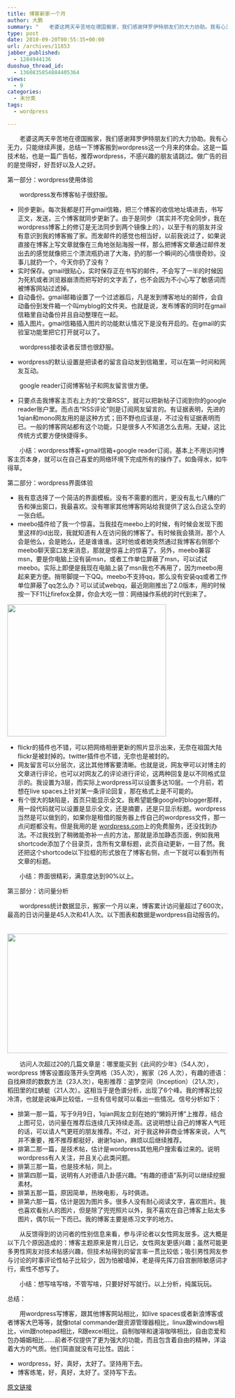 ```yaml
---
title: 博客新家一个月
author: 大鹏
summary: "　　老婆这两天辛苦地在德国搬家，我们感谢拜罗伊特朋友们的大力协助。我有心无力，只能继续声援，总结一下博客搬到wordpress这一个月来的体会。这是一篇技术帖，也是一篇广告帖，推荐wordpress，不感兴趣的朋友请跳过。做广告的目的是觉得好，好吾好以及人之好。"
type: post
date: 2010-09-20T00:55:35+00:00
url: /archives/11853
jabber_published:
  - 1284944136
duoshuo_thread_id:
  - 1360835854884405364
views:
  - 9
categories:
  - 未分类
tags:
  - wordpress

---
```

　　老婆这两天辛苦地在德国搬家，我们感谢拜罗伊特朋友们的大力协助。我有心无力，只能继续声援，总结一下博客搬到wordpress这一个月来的体会。这是一篇技术帖，也是一篇广告帖，推荐wordpress，不感兴趣的朋友请跳过。做广告的目的是觉得好，好吾好以及人之好。

第一部分：wordpress使用体验
  
　　wordpress发布博客帖子很舒服。

  * 同步更新。每次我都是打开gmail信箱，把三个博客的收信地址填进去，书写正文，发送，三个博客就同步更新了。由于是同步（其实并不完全同步，我在wordpress博客上的修订是无法同步到两个镜像上的），以至于有的朋友并没有意识到我的博客搬了家。而发邮件的感觉也相当好，以前我说过了，如果说直接在博客上写文章就像在三角地张贴海报一样，那么把博客文章通过邮件发出去的感觉就像把三个漂流瓶扔进了大海，扔的那一个瞬间的心情很奇妙。没事儿就扔一个，今天你扔了没有？
  * 实时保存。gmail很贴心，实时保存正在书写的邮件，不会写了一半的时候因为死机或者浏览器崩溃而把写好的文字丢了，也不会因为不小心写了敏感词而被博客网站过滤掉。
  * 自动备份。gmail邮箱设置了一个过滤器后，凡是发到博客地址的邮件，会自动备份到发件箱一个叫myblog的文件夹。也就是说，发布博客的同时在gmail信箱里自动备份并且自动整理在一起。
  * 插入图片。gmail信箱插入图片的功能默认情况下是没有开启的。在gmail的实验室功能里把它打开就可以了。

　　wordpress接收读者反馈也很舒服。

  * wordpress的默认设置是把读者的留言自动发到信箱里，可以在第一时间和网友互动。

　　google reader订阅博客帖子和网友留言很方便。

  * 只要点击我博客主页右上方的“文章RSS”，就可以把新帖子订阅到你的google reader账户里。而点击“RSS评论”则是订阅网友留言的。有证据表明，先进的1qian和mono网友用的是这种方式；田不野也应该是，不过没有证据表明而已。一般的博客网站都有这个功能，只是很多人不知道怎么去用。无疑，这比传统方式要方便快捷得多。

　　小结：wordpress博客+gmail信箱+google reader订阅，基本上不用访问博客主页本身，就可以在自己喜爱的网络环境下完成所有的操作了。如鱼得水，如牛得草。

第二部分：wordpress界面体验

  * 我有意选择了一个简洁的界面模板。没有不需要的图片，更没有乱七八糟的广告和弹出窗口，我最喜欢。没有哪家其他博客网站给我提供了这么白这么空的一张白纸。
  * meebo插件给了我一个惊喜。当我挂在meebo上的时候，有时候会发现下图里这样的id出现，我就知道有人在访问我的博客了。有时候我会猜测，那个人会是他么，会是她么，还是谁谁谁。这时他或者她突然通过我博客右侧那个meebo聊天窗口发来消息，那就是惊喜上的惊喜了。另外，meebo兼容msn，要是你电脑上没有装msn，或者工作单位屏蔽了msn，可以试试meebo。实际上即便是我现在电脑上装了msn我也不再用了，因为meebo用起来更方便。捎带脚提一下QQ。meebo不支持qq，那么没有安装qq或者工作单位屏蔽了qq怎么办？可以试试webqq，最近刚刚推出了2.0版本，用的时候按一下F11让firefox全屏，你会大吃一惊：网络操作系统的时代到来了。

[<img src="http://pengzhaoblog.files.wordpress.com/2010/09/meebo.jpg" alt="" title="meebo" width="363" height="302" class="alignnone size-full wp-image-11854" />][1]

  * flickr的插件也不错，可以把网络相册更新的照片显示出来，无奈在祖国大陆flickr是被封掉的。twitter插件也不错，无奈也是被封的。
  * 网友留言可以分层次，这比其他博客要清晰。也就是说，网友甲可以对博主的文章进行评论，也可以对网友乙的评论进行评论，这两种回复是以不同格式显示的。我设置为3层，而实际上wordpress可以设置多达10层。一个月前，若想在live spaces上针对某一条评论回复，那在格式上是不可能的。
  * 有个很大的缺陷是，首页只能显示全文。我希望能像google的blogger那样，用一段代码就可以设置是显示全文，还是摘要，还是只显示标题。wordpress当然是可以做到的，如果你是租借的服务器上传自己的wordpress文件，那一点问题都没有。但是我用的是 [wordpress.com][2]上的免费服务，还没找到办法。不过我找到了稍微能弥补一点的方法，那就是添加静态页面，例如我用shortcode添加了个目录页，含所有文章标题，此页自动更新，一目了然。我还把这个shortcode以下拉框的形式放在了博客右侧，点一下就可以看到所有文章的标题。

　　小结：界面很精彩，满意度达到90%以上。

第三部分：访问量分析
  
　　wordpress统计数据显示，搬家一个月以来，博客累计访问量超过了600次，最高的日访问量是45人次和41人次。以下图表和数据是wordpress自动报告的。
  
　　[<img src="http://pengzhaoblog.files.wordpress.com/2010/09/statistics201009.jpg" alt="" title="statistics201009" width="647" height="273" class="alignnone size-full wp-image-11855" />][3]

　　访问人次超过20的几篇文章是：哪里能买到《此间的少年》（54人次），wordpress 博客设置段落开头空两格（35人次），搬家（26 人次），有趣的德语：自找麻烦的数数方法（23人次），电影推荐：盗梦空间（Inception）（21人次），稻田里的红蜻蜓（21人次）。这相当于是色谱分析，出现了6个峰。我的博客比较冷清，也就是说噪声比较低，一旦有信号就可以看出一些情况。信号分析如下：

  * 排第一那一篇，写于9月9日，1qian网友立刻在她的“懒妈开博”上推荐，结合上图可见，访问量在推荐后连续几天持续走高。这说明想让自己的博客人气旺的话，可以请人气更旺的朋友推荐。不过，对于我这种非商业博客来说，人气并不重要，推不推荐都挺好，谢谢1qian，麻烦以后继续推荐。
  * 排第二那一篇，是技术帖，估计是wordpress其他用户搜索看过来的。说明wordpress有人关注，并且关心此类问题。
  * 排第三那一篇，也是技术帖，同上。
  * 排第四那一篇，说明有人对德语八卦感兴趣。“有趣的德语”系列可以继续挖掘素材。
  * 排第五那一篇，原因简单，热映电影，与时俱进。
  * 排第六那一篇，估计是因为图片多。很多人没有耐心阅读文字，喜欢图片。我也喜欢看别人的图片，但是除了兜兜照片以外，我不喜欢在自己博客上贴太多图片，偶尔玩一下而已。我的博客主要是练习文字的地方。

　　从反馈得到的访问者的性别信息来看，参与评论者以女性网友居多。这大概是以下几个原因造成的：博客主题原来是育儿日记，女性网友更感兴趣；虽然可能更多男性网友对技术帖感兴趣，但技术帖得到的留言率一贯比较低；吸引男性网友参与讨论的时事评论性帖子比较少，因为怕被墙掉，老是得先挥刀自宫删除敏感词才行，索性不想写了。

　　小结：想写啥写啥，不管写啥，只要好好写就行。以上分析，纯属玩玩。

总结：
  
　　用wordpress写博客，跟其他博客网站相比，如live spaces或者新浪博客或者博客大巴等等，就像total commander跟资源管理器相比，linux跟windows相比，vim跟notepad相比，R跟excel相比，自制咖啡和速溶咖啡相比，自由恋爱和包办婚姻相比……前者不仅提供了更为强大的功能，而且包含着自由的精神，洋溢着大方的气质。他们简直就没有可比性。因此：

  * wordpress，好，真好，太好了。坚持用下去。
  * 博客练笔，好，真好，太好了。坚持写下去。

 [1]: http://pengzhaoblog.files.wordpress.com/2010/09/meebo.jpg
 [2]: http://wordpress.com
 [3]: http://pengzhaoblog.files.wordpress.com/2010/09/statistics201009.jpg

[原文链接](http://dapengde.com/archives/11853)


